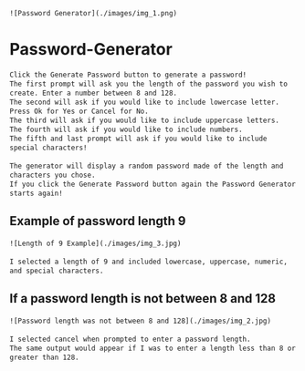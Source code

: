 
    ![Password Generator](./images/img_1.png)

# Password-Generator

    Click the Generate Password button to generate a password! 
    The first prompt will ask you the length of the password you wish to create. Enter a number between 8 and 128. 
    The second will ask if you would like to include lowercase letter. Press Ok for Yes or Cancel for No. 
    The third will ask if you would like to include uppercase letters. 
    The fourth will ask if you would like to include numbers.
    The fifth and last prompt will ask if you would like to include special characters!

    The generator will display a random password made of the length and characters you chose. 
    If you click the Generate Password button again the Password Generator starts again!

## Example of password length 9
    
    ![Length of 9 Example](./images/img_3.jpg)

    I selected a length of 9 and included lowercase, uppercase, numeric, and special characters.

## If a password length is not between 8 and 128

    ![Password length was not between 8 and 128](./images/img_2.jpg)

    I selected cancel when prompted to enter a password length. 
    The same output would appear if I was to enter a length less than 8 or greater than 128.